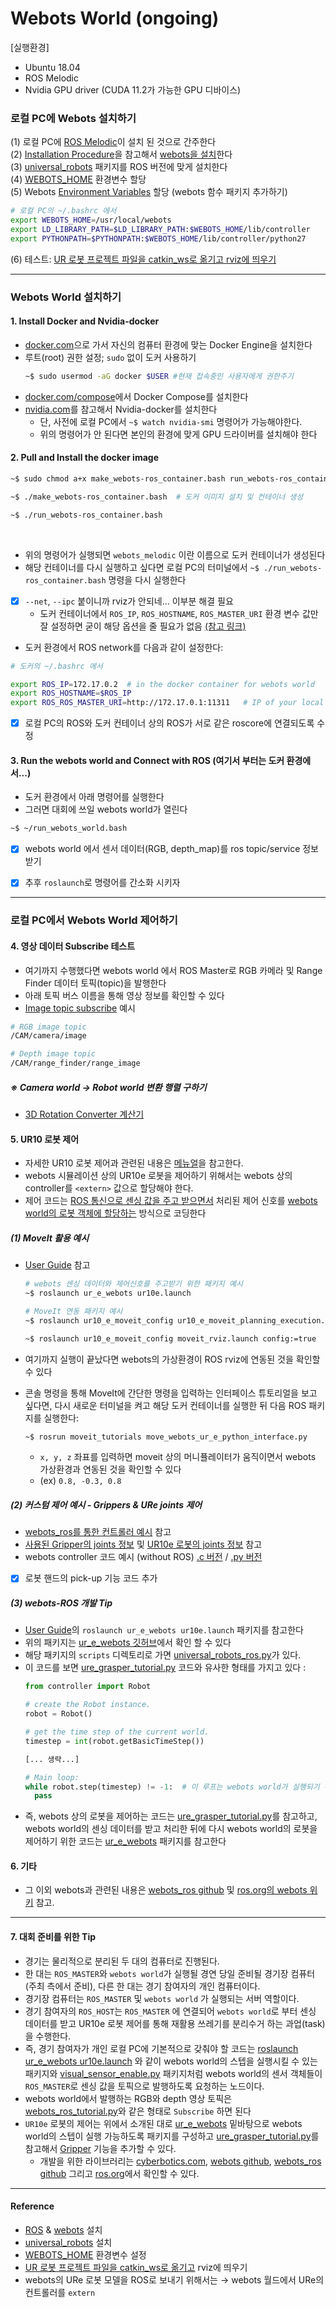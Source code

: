 # Webots World (ongoing)

[실행환경]
* Ubuntu 18.04 
* ROS Melodic  
* Nvidia GPU driver (CUDA 11.2가 가능한 GPU 디바이스)



### 로컬 PC에 Webots 설치하기 
(1) 로컬 PC에 [ROS Melodic](http://wiki.ros.org/melodic)이 설치 된 것으로 간주한다 <br/>
(2) [Installation Procedure](https://cyberbotics.com/doc/guide/installation-procedure#installation-procedure)을 참고해서 [webots을 설치](https://cyberbotics.com/)한다 <br/>
(3) [universal_robots](http://wiki.ros.org/universal_robots) 패키지를 ROS 버전에 맞게 설치한다 <br/>
(4) [WEBOTS_HOME](https://cyberbotics.com/doc/guide/tutorial-8-using-ros) 환경변수 할당<br/>
(5) Webots [Environment Variables](https://www.cyberbotics.com/doc/guide/running-extern-robot-controllers?tab-os=linux&tab-language=python#environment-variables) 할당 (webots 함수 패키지 추가하기)
  ```bash
  # 로컬 PC의 ~/.bashrc 에서 
  export WEBOTS_HOME=/usr/local/webots
  export LD_LIBRARY_PATH=$LD_LIBRARY_PATH:$WEBOTS_HOME/lib/controller
  export PYTHONPATH=$PYTHONPATH:$WEBOTS_HOME/lib/controller/python27
  ```
(6) 테스트: [UR 로봇 프로젝트 파일을 catkin_ws로 옮기고 rviz에 띄우기](https://cyberbotics.com/doc/guide/ure)

***

### Webots World 설치하기 
#### 1. Install Docker and Nvidia-docker 
* [docker.com](https://docs.docker.com/engine/install/ubuntu/)으로 가서 자신의 컴퓨터 환경에 맞는 Docker Engine을 설치한다 
* 루트(root) 권한 설정; ```sudo``` 없이 도커 사용하기 
  ``` bash
  ~$ sudo usermod -aG docker $USER #현재 접속중인 사용자에게 권한주기 
  ```
* [docker.com/compose](https://docs.docker.com/compose/install/)에서 Docker Compose를 설치한다 
* [nvidia.com](https://docs.nvidia.com/datacenter/cloud-native/container-toolkit/install-guide.html#docker)를 참고해서 Nvidia-docker를 설치한다 
  * 단, 사전에 로컬 PC에서 ```~$ watch nvidia-smi``` 명령어가 가능해야한다. 
  * 위의 명령어가 안 된다면 본인의 환경에 맞게 GPU 드라이버를 설치해야 한다 


#### 2. Pull and Install the docker image 
```bash
~$ sudo chmod a+x make_webots-ros_container.bash run_webots-ros_container.bash  # 실행 권한 부여 

~$ ./make_webots-ros_container.bash  # 도커 이미지 설치 및 컨테이너 생성 

~$ ./run_webots-ros_container.bash

```


<br/>

* 위의 명령어가 실행되면 ```webots_melodic``` 이란 이름으로 도커 컨테이너가 생성된다 
* 해당 컨테이너를 다시 실행하고 싶다면 로컬 PC의 터미널에서 ```~$ ./run_webots-ros_container.bash``` 명령을 다시 실행한다 


- [x] ```--net```, ```--ipc``` 붙이니까 rviz가 안되네... 이부분 해결 필요 
  * 도커 컨테이너에서 ```ROS_IP```, ```ROS_HOSTNAME```, ```ROS_MASTER_URI``` 환경 변수 값만 잘 설정하면 굳이 해당 옵션을 줄 필요가 없음 [(참고 링크)](https://www.ybliu.com/2020/05/ros-remote-debgging-and-communication.html)

- 도커 환경에서 ROS network를 다음과 같이 설정한다: 
```bash 
# 도커의 ~/.bashrc 에서 

export ROS_IP=172.17.0.2  # in the docker container for webots world
export ROS_HOSTNAME=$ROS_IP
export ROS_ROS_MASTER_URI=http://172.17.0.1:11311   # IP of your local PC for ROS Master 
```
- [x] 로컬 PC의 ROS와 도커 컨테이너 상의 ROS가 서로 같은 roscore에 연결되도록 수정  
  

#### 3. Run the webots world and Connect with ROS (여기서 부터는 도커 환경에서...)
* 도커 환경에서 아래 명령어를 실행한다
* 그러면 대회에 쓰일 webots world가 열린다 
```bash
~$ ~/run_webots_world.bash
```

- [x] webots world 에서 센서 데이터(RGB, depth_map)를 ros topic/service 정보 받기 
- [x] 추후 ```roslaunch```로 명령어를 간소화 시키자 


***
### 로컬 PC에서 Webots World 제어하기 


#### 4. 영상 데이터 Subscribe 테스트 
* 여기까지 수행했다면 webots world 에서 ROS Master로 RGB 카메라 및 Range Finder 데이터 토픽(topic)을 발행한다 
* 아래 토픽 버스 이름을 통해 영상 정보를 확인할 수 있다 
* [Image topic subscribe](https://github.com/DoranLyong/webots-ros-melodic-project/blob/main/catkin_ws/src/ur_e_webots/scripts/webots_ros_tutorial.py) 예시 
```bash 
# RGB image topic 
/CAM/camera/image

# Depth image topic 
/CAM/range_finder/range_image
```

##### ※ Camera world → Robot world 변환 행렬 구하기 


* [3D Rotation Converter 계산기](https://www.andre-gaschler.com/rotationconverter/)




#### 5. UR10 로봇 제어
* 자세한 UR10 로봇 제어과 관련된 내용은 [메뉴얼](https://cyberbotics.com/doc/guide/ure)을 참고한다. 
* webots 시뮬레이션 상의 UR10e 로봇을 제어하기 위해서는 webots 상의 controller를 ```<extern>``` 값으로 할당해야 한다. 
* 제어 코드는 [ROS 통신으로 센싱 값을 주고 받으면서](https://github.com/cyberbotics/webots_ros/blob/master/scripts/ros_controller.py) 처리된 제어 신호를 [webots world의 로봇 객체에 할당하는](https://github.com/cyberbotics/webots_ros/blob/master/scripts/ros_python.py) 방식으로 코딩한다 

##### (1) MoveIt 활용 예시 
* [User Guide](https://cyberbotics.com/doc/guide/ure?tab-language=python#ros) 참고 

  ```bash  
  # webots 센싱 데이터와 제어신호를 주고받기 위한 패키지 예시 
  ~$ roslaunch ur_e_webots ur10e.launch
  
  # MoveIt 연동 패키지 예시 
  ~$ roslaunch ur10_e_moveit_config ur10_e_moveit_planning_execution.launch
  
  ~$ roslaunch ur10_e_moveit_config moveit_rviz.launch config:=true   
  ```
* 여기까지 실행이 끝났다면 webots의 가상환경이 ROS rviz에 연동된 것을 확인할 수 있다 
* 콘솔 명령을 통해 MoveIt에 간단한 명령을 입력하는 인터페이스 튜토리얼을 보고 싶다면, 다시 새로운 터미널을 켜고 해당 도커 컨테이너를 실행한 뒤 다음 ROS 패키지를 실행한다: 
  ```bash
  ~$ rosrun moveit_tutorials move_webots_ur_e_python_interface.py  
  ```
  * ```x, y, z``` 좌표를 입력하면 moveit 상의 머니퓰레이터가 움직이면서 webots 가상환경과 연동된 것을 확인할 수 있다 
  * (ex) ```0.8, -0.3, 0.8``` 

##### (2) 커스텀 제어 예시 - Grippers & URe joints 제어 
* [webots_ros를 통한 컨트롤러 예시](https://github.com/cyberbotics/webots_ros/tree/master/scripts) 참고 
* [사용된 Gripper의 joints 정보](https://cyberbotics.com/doc/guide/gripper-actuators#robotiq-3f-gripper) 및 [UR10e 로봇의 joints 정보](https://cyberbotics.com/doc/guide/ure?tab-language=python) 참고 
* webots controller 코드 예시 (without ROS) [.c 버전](https://github.com/cyberbotics/webots/blob/master/projects/robots/universal_robots/controllers/ure_can_grasper/ure_can_grasper.c)  / [.py 버전](https://github.com/DoranLyong/webots-ros-melodic-project/blob/main/controllers/ure_grasper_tutorial/ure_grasper_tutorial.py)


- [x] 로봇 핸드의 pick-up 기능 코드 추가 

##### (3) webots-ROS 개발 Tip
* [User Guide](https://cyberbotics.com/doc/guide/ure?tab-language=python#ros)의 ```roslaunch ur_e_webots ur10e.launch``` 패키지를 참고한다 
* 위의 패키지는 [ur_e_webots 깃허브](https://github.com/cyberbotics/webots/tree/released/projects/robots/universal_robots/resources/ros_package/ur_e_webots)에서 확인 할 수 있다 
* 해당 패키지의 ```scripts``` 디렉토리로 가면 [universal_robots_ros.py](https://github.com/cyberbotics/webots/blob/released/projects/robots/universal_robots/resources/ros_package/ur_e_webots/scripts/universal_robots_ros.py)가 있다. 
* 이 코드를 보면 [ure_grasper_tutorial.py](https://github.com/DoranLyong/webots-ros-melodic-project/blob/main/controllers/ure_grasper_tutorial/ure_grasper_tutorial.py) 코드와 유사한 형태를 가지고 있다 : 
  ```python
  from controller import Robot

  # create the Robot instance.
  robot = Robot()

  # get the time step of the current world.
  timestep = int(robot.getBasicTimeStep())

  [... 생략...] 

  # Main loop:
  while robot.step(timestep) != -1:  # 이 루프는 webots world가 실행되기 위해 반드시 필요하다 
    pass 
  ``` 
* 즉, webots 상의 로봇을 제어하는 코드는 [ure_grasper_tutorial.py](https://github.com/DoranLyong/webots-ros-melodic-project/blob/main/controllers/ure_grasper_tutorial/ure_grasper_tutorial.py)를 참고하고, webots world의 센싱 데이터를 받고 처리한 뒤에 다시 webots world의 로봇을 제어하기 위한 코드는 [ur_e_webots](https://github.com/cyberbotics/webots/tree/released/projects/robots/universal_robots/resources/ros_package/ur_e_webots) 패키지를 참고한다 
  



#### 6. 기타 
* 그 이외 webots과 관련된 내용은 [webots_ros github](https://github.com/cyberbotics/webots_ros) 및 [ros.org의 webots 위키](http://wiki.ros.org/webots) 참고. 

***

#### 7. 대회 준비를 위한 Tip
* 경기는 물리적으로 분리된 두 대의 컴퓨터로 진행된다. 
* 한 대는 ```ROS_MASTER```와 ```webots world```가 실행될 경연 당일 준비될 경기장 컴퓨터(주최 측에서 준비), 다른 한 대는 경기 참여자의 개인 컴퓨터이다. 
* 경기장 컴퓨터는 ```ROS_MASTER``` 및 ```webots world``` 가 실행되는 서버 역할이다. 
* 경기 참여자의 ```ROS_HOST```는 ```ROS_MASTER``` 에 연결되어 ```webots world```로 부터 센싱 데이터를 받고 UR10e 로봇 제어를 통해 재활용 쓰레기를 분리수거 하는 과업(task)을 수행한다. 
* 즉, 경기 참여자가 개인 로컬 PC에 기본적으로 갖춰야 할 코드는 [roslaunch ur_e_webots ur10e.launch](https://cyberbotics.com/doc/guide/ure?tab-language=python#ros) 와 같이 webots world의 스텝을 실행시킬 수 있는 패키지와 [visual_sensor_enable.py](https://github.com/DoranLyong/webots-ros-melodic-project/blob/main/catkin_ws/src/ur_e_webots/scripts/visual_sensor_enable.py) 패키지처럼 webots world의 센서 객체들이 ```ROS_MASTER```로 센싱 값을 토픽으로 발행하도록 요청하는 노드이다. 
* webots world에서 발행하는 RGB와 depth 영상 토픽은 [webots_ros_tutorial.py](https://github.com/DoranLyong/webots-ros-melodic-project/blob/main/catkin_ws/src/ur_e_webots/scripts/webots_ros_tutorial.py)와 같은 형태로 ```Subscribe``` 하면 된다
* ```UR10e``` 로봇의 제어는 위에서 소개된 대로 [ur_e_webots](https://github.com/cyberbotics/webots/tree/released/projects/robots/universal_robots/resources/ros_package/ur_e_webots/scripts) 밑바탕으로 webots world의 스텝이 실행 가능하도록 패키지를 구성하고 [ure_grasper_tutorial.py](https://github.com/DoranLyong/webots-ros-melodic-project/blob/main/controllers/ure_grasper_tutorial/ure_grasper_tutorial.py)를 참고해서 [Gripper](https://cyberbotics.com/doc/guide/gripper-actuators#robotiq-3f-gripper) 기능을 추가할 수 있다. 
  * 개발을 위한 라이브러리는 [cyberbotics.com](https://cyberbotics.com/doc/guide/index), [webots github](https://github.com/cyberbotics/webots/tree/released/projects/robots/universal_robots/resources/ros_package/ur_e_webots), [webots_ros github](https://github.com/cyberbotics/webots_ros) 그리고 [ros.org](http://wiki.ros.org/webots_ros)에서 확인할 수 있다. 


***

#### Reference 
* [ROS](http://wiki.ros.org/Distributions) & [webots](https://cyberbotics.com/) 설치 
* [universal_robots](http://wiki.ros.org/universal_robots) 설치 
* [WEBOTS_HOME](https://cyberbotics.com/doc/guide/tutorial-8-using-ros) 환경변수 설정 
* [UR 로봇 프로젝트 파일을 catkin_ws로 옮기고](https://cyberbotics.com/doc/guide/ure) rviz에 띄우기 
* webots의  URe 로봇 모델을 ROS로 보내기 위해서는 → webots 월드에서 URe의 컨트롤러를 ```extern```

